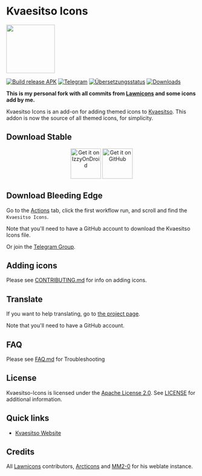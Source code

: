 # Kvaesitso Icons
<img src="https://github.com/daywalk3r666/Kvaesitso-Icons/blob/main/app/src/main/res/mipmap-xxxhdpi/ic_launcher_round.png" width="128">

[![Build release APK](https://github.com/daywalk3r666/Kvaesitso-Icons/actions/workflows/build_release_apk.yml/badge.svg)](https://github.com/daywalk3r666/Kvaesitso-Icons/actions/workflows/build_release_apk.yml)
[![Telegram](https://img.shields.io/endpoint?url=https%3A%2F%2Ftg.sumanjay.workers.dev%2FKvaesitsoIcons)](https://t.me/KvaesitsoIcons)
[![Übersetzungsstatus](https://i18n.mm20.de/widgets/kvaesitso-icons/-/strings/svg-badge.svg)](https://i18n.mm20.de/projects/kvaesitso-icons/strings)
[![Downloads](https://img.shields.io/github/downloads/daywalk3r666/Kvaesitso-Icons/total)](https://github.com/daywalk3r666/Kvaesitso-Icons/releases)


**This is my personal fork with all commits from [Lawnicons](https://github.com/LawnchairLauncher/lawnicons) and some icons add by me.**

Kvaesitso Icons is an add-on for adding themed icons to [Kvaesitso](https://github.com/MM2-0/Kvaesitso).
This addon is now the source of all themed icons, for simplicity.


## Download Stable

<div align="center">

[<img src="https://gitlab.com/IzzyOnDroid/repo/-/raw/master/assets/IzzyOnDroid.png" alt="Get it on IzzyOnDroid" height="80">](https://apt.izzysoft.de/fdroid/index/apk/de.kvaesitso.icons)
[<img src="https://raw.githubusercontent.com/vadret/android/master/assets/get-github.png" alt="Get it on GitHub" height="80">](https://github.com/daywalk3r666/Kvaesitso-Icons/releases)

</div>

## Download Bleeding Edge

Go to the [Actions](https://github.com/daywalk3r666/lawnicons/actions/workflows/build_release_apk.yml) tab,
click the first workflow run, and scroll and find the `Kvaesitso Icons`.

Note that you'll need to have a GitHub account to download the Kvaesitso Icons file.

Or join the [Telegram Group](https://t.me/KvaesitsoIcons).

## Adding icons

Please see [CONTRIBUTING.md](CONTRIBUTING.md) for info on adding icons.

## Translate

If you want to help translating, go to [the project page](https://i18n.mm20.de/projects/kvaesitso-icons/strings/).

Note that you'll need to have a GitHub account.

## FAQ

Please see [FAQ.md](FAQ.md) for Troubleshooting 

## License

Kvaesitso-Icons is licensed under the [Apache License 2.0](https://www.apache.org/licenses/LICENSE-2.0). See [LICENSE](LICENSE) for additional information.

## Quick links

- [Kvaesitso Website](https://kvaesitso.mm20.de/)

## Credits

All [Lawnicons](https://github.com/LawnchairLauncher/lawnicons) contributors, [Arcticons](https://github.com/Donnnno/Arcticons) and [MM2-0](https://github.com/MM2-0) for his weblate instance.
